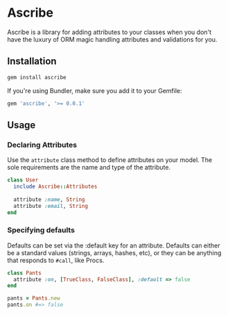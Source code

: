 # Ascribe

Ascribe is a library for adding attributes to your classes when you don't have the luxury of ORM magic handling attributes and validations for you.

## Installation

```bash
gem install ascribe
```

If you're using Bundler, make sure you add it to your Gemfile:

```ruby
gem 'ascribe', '>= 0.0.1'
```

## Usage

### Declaring Attributes

Use the `attribute` class method to define attributes on your model. The sole requirements are the name and type of the attribute.

```ruby
class User
  include Ascribe::Attributes
  
  attribute :name, String
  attribute :email, String
end
```

### Specifying defaults

Defaults can be set via the :default key for an attribute. Defaults can either be a standard values (strings, arrays, hashes, etc), or they can be anything that responds to `#call`, like Procs.

```ruby
class Pants
  attribute :on, [TrueClass, FalseClass], :default => false
end

pants = Pants.new
pants.on #=> false
```